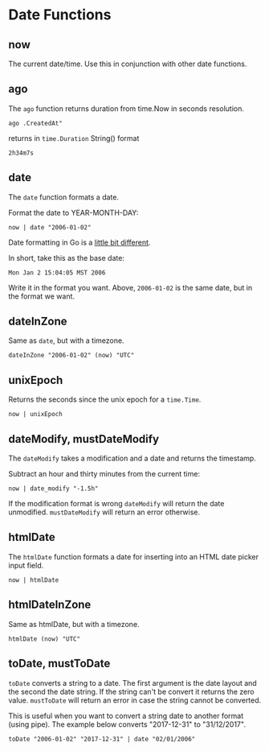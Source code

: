# Date Functions

## now

The current date/time. Use this in conjunction with other date functions.


## ago

The `ago` function returns duration from time.Now in seconds resolution.

```
ago .CreatedAt"
```
returns in `time.Duration` String() format

```
2h34m7s
```

## date

The `date` function formats a date.


Format the date to YEAR-MONTH-DAY:
```
now | date "2006-01-02"
```

Date formatting in Go is a [little bit different](https://pauladamsmith.com/blog/2011/05/go_time.html).

In short, take this as the base date:

```
Mon Jan 2 15:04:05 MST 2006
```

Write it in the format you want. Above, `2006-01-02` is the same date, but
in the format we want.

## dateInZone

Same as `date`, but with a timezone.

```
dateInZone "2006-01-02" (now) "UTC"
```

## unixEpoch

Returns the seconds since the unix epoch for a `time.Time`.

```
now | unixEpoch
```

## dateModify, mustDateModify

The `dateModify` takes a modification and a date and returns the timestamp.

Subtract an hour and thirty minutes from the current time:

```
now | date_modify "-1.5h"
```
If the modification format is wrong `dateModify` will return the date unmodified. `mustDateModify` will return an error otherwise.

## htmlDate

The `htmlDate` function formats a date for inserting into an HTML date picker
input field.

```
now | htmlDate
```

## htmlDateInZone

Same as htmlDate, but with a timezone.

```
htmlDate (now) "UTC"
```

## toDate, mustToDate

`toDate` converts a string to a date. The first argument is the date layout and
the second the date string. If the string can't be convert it returns the zero
value.
`mustToDate` will return an error in case the string cannot be converted.

This is useful when you want to convert a string date to another format
(using pipe). The example below converts "2017-12-31" to "31/12/2017".

```
toDate "2006-01-02" "2017-12-31" | date "02/01/2006"
```
